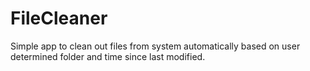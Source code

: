 # FileCleaner
Simple app to clean out files from system automatically based on user determined folder and time since last modified.
